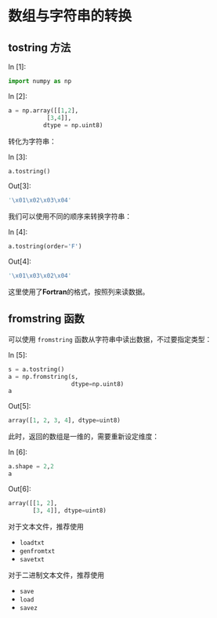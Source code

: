 # 数组与字符串的转换

## tostring 方法

In [1]:

```py
import numpy as np

```

In [2]:

```py
a = np.array([[1,2],
           [3,4]], 
          dtype = np.uint8)

```

转化为字符串：

In [3]:

```py
a.tostring()

```

Out[3]:

```py
'\x01\x02\x03\x04'
```

我们可以使用不同的顺序来转换字符串：

In [4]:

```py
a.tostring(order='F')

```

Out[4]:

```py
'\x01\x03\x02\x04'
```

这里使用了**Fortran**的格式，按照列来读数据。

## fromstring 函数

可以使用 `fromstring` 函数从字符串中读出数据，不过要指定类型：

In [5]:

```py
s = a.tostring()
a = np.fromstring(s, 
                  dtype=np.uint8)
a

```

Out[5]:

```py
array([1, 2, 3, 4], dtype=uint8)
```

此时，返回的数组是一维的，需要重新设定维度：

In [6]:

```py
a.shape = 2,2
a

```

Out[6]:

```py
array([[1, 2],
       [3, 4]], dtype=uint8)
```

对于文本文件，推荐使用

*   `loadtxt`
*   `genfromtxt`
*   `savetxt`

对于二进制文本文件，推荐使用

*   `save`
*   `load`
*   `savez`